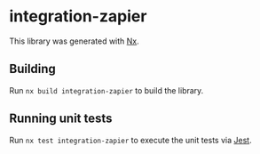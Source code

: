 # integration-zapier

This library was generated with [Nx](https://nx.dev).

## Building

Run `nx build integration-zapier` to build the library.

## Running unit tests

Run `nx test integration-zapier` to execute the unit tests via [Jest](https://jestjs.io).
